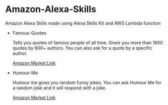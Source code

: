 # Amazon-Alexa-Skills

Amazon Alexa Skills made using Alexa Skills Kit and AWS Lambda function

- Famous-Quotes 
    
    Tells you quotes of famous people of all time.
    Gives you more than 1600 quotes by 600+ authors.
    You can also ask for a quote by a specific author.

    [Amazon Market Link](https://www.amazon.com/Anubhav-Shrimal-Famous-Quotes/dp/B071KLJHJ1)

- Humour-Me 
    
    Humour me gives you random funny jokes.
    You can ask Humour Me for a random joke and it will respond with a joke.
    
    [Amazon Market Link](https://www.amazon.com/Anubhav-Shrimal-Humour-Me/dp/B073Y9T5DZ)
